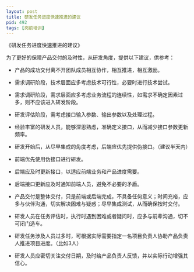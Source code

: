 ```yaml
---
layout: post
title: 研发任务进度快速推进的建议
pid: 492
tags: [岗前培训]
---
```


《研发任务进度快速推进的建议》

为了更好的保障产品交付的及时性，从研发角度，提供以下建议，供参考：

+ 产品的成功交付离不开团队成员相互协作，相互推进，相互激励。

+ 需求调研阶段，技术层面应多考虑技术可行性，必要时进行技术尝试。
+ 需求调研阶段，需求层面应多考虑业务流程的连续性，如需求不确定因素过多，则不应该进入研发阶段。

+ 研发评估阶段，需考虑接口输入参数、输出参数以及处理过程。
+ 经验丰富的研发人员，能够深思熟虑，准确定义接口，从而减少接口参数更新频率。

+ 研发开始后，从尽早集成的角度考虑，后端应优先提供伪接口。（建议半天内）
+ 前端优先使用伪接口进行研发。
+ 后端应及时更新接口，以适应前端业务和产品进度需要。
+ 后端接口更新应及时通知前端人员，避免不必要的矛盾。

+ 产品交付是整体交付，只是前端或后端完成，不具备任何意义；时间充裕，应多与伙伴沟通，切实解决困难与疑惑；尽早集成测试，从而确保按时交付。
+ 研发人员在任务评估时，执行时遇到困难或者疑问时，应多与前辈沟通，切不可闭门造车。
+ 研发任务涉及人员过多时，可根据实际需要指定一名项目负责人协助产品负责人推进项目进度。（比如3人）
+ 研发人员应密切关注交付日期，及时给产品负责人反馈，并以实际行动增强其信心。


